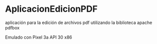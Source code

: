 # AplicacionEdicionPDF
aplicación para la edición de archivos pdf utilizando la biblioteca apache pdfbox

Emulado con Pixel 3a API 30 x86
